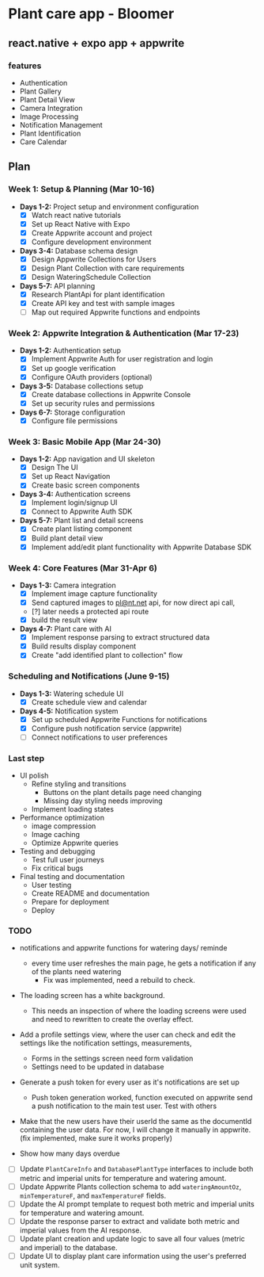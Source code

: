 # Plant care app - Bloomer

## react.native  + expo app + appwrite

### features

- Authentication
- Plant Gallery
- Plant Detail View
- Camera Integration
- Image Processing
- Notification Management
- Plant Identification
- Care Calendar

## Plan

### Week 1: Setup & Planning (Mar 10-16)

- **Days 1-2:** Project setup and environment configuration
  - [x] Watch react native tutorials
  - [x] Set up React Native with Expo
  - [x] Create Appwrite account and project
  - [x] Configure development environment
- **Days 3-4:** Database schema design
  - [x] Design Appwrite Collections for Users
  - [x] Design Plant Collection with care requirements
  - [x] Design WateringSchedule Collection
- **Days 5-7:** API planning
  - [x] Research PlantApi for plant identification
  - [x] Create API key and test with sample images
  - [ ] Map out required Appwrite functions and endpoints

### Week 2: Appwrite Integration & Authentication (Mar 17-23)

- **Days 1-2:** Authentication setup
  - [x] Implement Appwrite Auth for user registration and login
  - [x] Set up google verification
  - [x] Configure OAuth providers (optional)
- **Days 3-5:** Database collections setup
  - [x] Create database collections in Appwrite Console
  - [x] Set up security rules and permissions
- **Days 6-7:** Storage configuration
  - [x] Configure file permissions

### Week 3: Basic Mobile App (Mar 24-30)

- **Days 1-2:** App navigation and UI skeleton
  - [x] Design The UI
  - [x] Set up React Navigation
  - [x] Create basic screen components
- **Days 3-4:** Authentication screens
  - [x] Implement login/signup UI
  - [x] Connect to Appwrite Auth SDK
- **Days 5-7:** Plant list and detail screens
  - [x] Create plant listing component
  - [x] Build plant detail view
  - [x] Implement add/edit plant functionality with Appwrite Database SDK

### Week 4: Core Features (Mar 31-Apr 6)

- **Days 1-3:** Camera integration
  - [x] Implement image capture functionality
  - [x] Send captured images to <pl@nt.net> api, for now direct api call,
  - [?] later needs a protected api route
  - [x] build the result view
- **Days 4-7:** Plant care with AI
  - [x] Implement response parsing to extract structured data
  - [x] Build results display component
  - [x] Create "add identified plant to collection" flow

### Scheduling and Notifications (June 9-15)

- **Days 1-3:** Watering schedule UI
  - [x] Create schedule view and calendar
- **Days 4-5:** Notification system
  - [x] Set up scheduled Appwrite Functions for notifications
  - [x] Configure push notification service (appwrite)
  - [ ] Connect notifications to user preferences

### Last step

- UI polish
  - Refine styling and transitions
    - Buttons on the plant details page need changing
    - Missing day styling needs improving
  - Implement loading states
- Performance optimization
  - image compression
  - Image caching
  - Optimize Appwrite queries
- Testing and debugging
  - Test full user journeys
  - Fix critical bugs
- Final testing and documentation
  - User testing
  - Create README and documentation
  - Prepare for deployment
  - Deploy

### TODO

- notifications and appwrite functions for watering days/ reminde
  - every time user refreshes the main page, he gets a notification if any of the plants need watering
    - Fix was implemented, need a rebuild to check.
- The loading screen has a white background.
  - This needs an inspection of where the loading screens were used and need to rewritten to create the overlay effect.

- Add a profile settings view, where the user can check and edit the settings like the notification settings, measurements,
  - Forms in the settings screen need form validation
  - Settings need to be updated in database

- Generate a push token for every user as it's notifications are set up
  - Push token generation worked, function executed on appwrite send a push notification to the main test user. Test with others

- Make that the new users have their userId the same as the documentId containing the user data. For now, I will change it manually in appwrite. (fix implemented, make sure it works properly)
  
- Show how many days overdue

- [ ] Update `PlantCareInfo` and `DatabasePlantType` interfaces to include both metric and imperial units for temperature and watering amount.
- [ ] Update Appwrite Plants collection schema to add `wateringAmountOz`, `minTemperatureF`, and `maxTemperatureF` fields.
- [ ] Update the AI prompt template to request both metric and imperial units for temperature and watering amount.
- [ ] Update the response parser to extract and validate both metric and imperial values from the AI response.
- [ ] Update plant creation and update logic to save all four values (metric and imperial) to the database.
- [ ] Update UI to display plant care information using the user's preferred unit system.